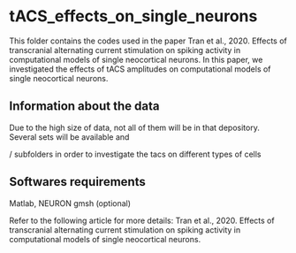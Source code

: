 # tACS_effects_on_single_neurons

This folder contains the codes used in the paper Tran et al., 2020. Effects of transcranial alternating current stimulation on spiking activity in computational models of single neocortical neurons. In this paper, we investigated the effects of tACS amplitudes on computational models of single neocortical neurons.

## Information about the data
Due to the high size of data, not all of them will be in that depository. Several sets will be available and 




/ subfolders in order to investigate the tacs on different types of cells 



## Softwares requirements

Matlab, NEURON
gmsh (optional)


Refer to the following article for more details: Tran et al., 2020. Effects of transcranial alternating current stimulation on spiking activity in computational models of single neocortical neurons. 
